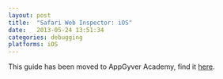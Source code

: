 ```yaml
---
layout: post
title:  "Safari Web Inspector: iOS"
date:   2013-05-24 13:51:34
categories: debugging
platforms: iOS
---
```


This guide has been moved to AppGyver Academy, find it [here](https://academy.appgyver.com/categories/2-tooling/contents/60-debugging-with-the-safari-web-inspector).